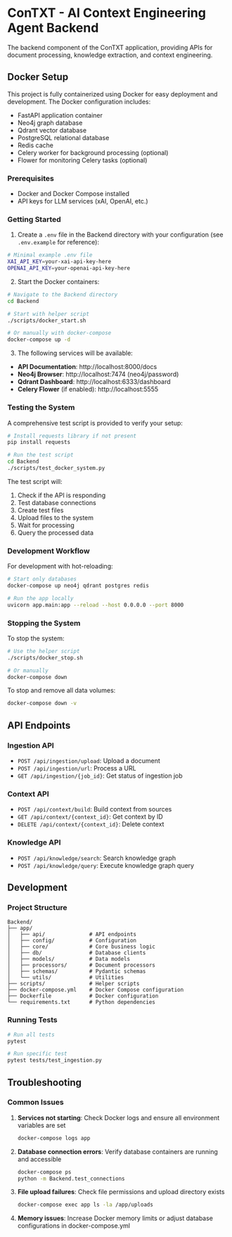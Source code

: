 # ConTXT - AI Context Engineering Agent Backend

The backend component of the ConTXT application, providing APIs for document processing, knowledge extraction, and context engineering.

## Docker Setup

This project is fully containerized using Docker for easy deployment and development. The Docker configuration includes:

- FastAPI application container
- Neo4j graph database
- Qdrant vector database
- PostgreSQL relational database
- Redis cache
- Celery worker for background processing (optional)
- Flower for monitoring Celery tasks (optional)

### Prerequisites

- Docker and Docker Compose installed
- API keys for LLM services (xAI, OpenAI, etc.)

### Getting Started

1. Create a `.env` file in the Backend directory with your configuration (see `.env.example` for reference):

```bash
# Minimal example .env file
XAI_API_KEY=your-xai-api-key-here
OPENAI_API_KEY=your-openai-api-key-here
```

2. Start the Docker containers:

```bash
# Navigate to the Backend directory
cd Backend

# Start with helper script
./scripts/docker_start.sh

# Or manually with docker-compose
docker-compose up -d
```

3. The following services will be available:

- **API Documentation**: http://localhost:8000/docs
- **Neo4j Browser**: http://localhost:7474 (neo4j/password)
- **Qdrant Dashboard**: http://localhost:6333/dashboard
- **Celery Flower** (if enabled): http://localhost:5555

### Testing the System

A comprehensive test script is provided to verify your setup:

```bash
# Install requests library if not present
pip install requests

# Run the test script
cd Backend
./scripts/test_docker_system.py
```

The test script will:
1. Check if the API is responding
2. Test database connections
3. Create test files
4. Upload files to the system
5. Wait for processing
6. Query the processed data

### Development Workflow

For development with hot-reloading:

```bash
# Start only databases
docker-compose up neo4j qdrant postgres redis

# Run the app locally
uvicorn app.main:app --reload --host 0.0.0.0 --port 8000
```

### Stopping the System

To stop the system:

```bash
# Use the helper script
./scripts/docker_stop.sh

# Or manually
docker-compose down
```

To stop and remove all data volumes:

```bash
docker-compose down -v
```

## API Endpoints

### Ingestion API

- `POST /api/ingestion/upload`: Upload a document
- `POST /api/ingestion/url`: Process a URL
- `GET /api/ingestion/{job_id}`: Get status of ingestion job

### Context API

- `POST /api/context/build`: Build context from sources
- `GET /api/context/{context_id}`: Get context by ID
- `DELETE /api/context/{context_id}`: Delete context

### Knowledge API

- `POST /api/knowledge/search`: Search knowledge graph
- `POST /api/knowledge/query`: Execute knowledge graph query

## Development

### Project Structure

```
Backend/
├── app/
│   ├── api/              # API endpoints
│   ├── config/           # Configuration
│   ├── core/             # Core business logic
│   ├── db/               # Database clients
│   ├── models/           # Data models
│   ├── processors/       # Document processors
│   ├── schemas/          # Pydantic schemas
│   └── utils/            # Utilities
├── scripts/              # Helper scripts
├── docker-compose.yml    # Docker Compose configuration
├── Dockerfile            # Docker configuration
└── requirements.txt      # Python dependencies
```

### Running Tests

```bash
# Run all tests
pytest

# Run specific test
pytest tests/test_ingestion.py
```

## Troubleshooting

### Common Issues

1. **Services not starting**: Check Docker logs and ensure all environment variables are set
   ```bash
   docker-compose logs app
   ```

2. **Database connection errors**: Verify database containers are running and accessible
   ```bash
   docker-compose ps
   python -m Backend.test_connections
   ```

3. **File upload failures**: Check file permissions and upload directory exists
   ```bash
   docker-compose exec app ls -la /app/uploads
   ```

4. **Memory issues**: Increase Docker memory limits or adjust database configurations in docker-compose.yml 